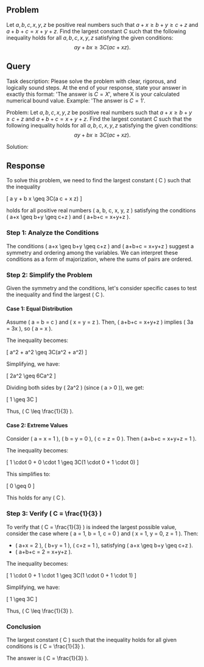## Problem

Let $a, b, c, x, y, z$ be positive real numbers such that $a+x \geq b+y \geq c+z$ and $a+b+c = x+y+z$. Find the largest constant $C$ such that the following inequality holds for all $a, b, c, x, y, z$ satisfying the given conditions:
$$
a y + b x \geq 3C(a c + x z).
$$

## Query

Task description: Please solve the problem with clear, rigorous, and logically sound steps. At the end of your response, state your answer in exactly this format: 'The answer is $C=X$', where X is your calculated numerical bound value. Example: 'The answer is $C=1$'.

Problem: Let $a, b, c, x, y, z$ be positive real numbers such that $a+x \geq b+y \geq c+z$ and $a+b+c = x+y+z$. Find the largest constant $C$ such that the following inequality holds for all $a, b, c, x, y, z$ satisfying the given conditions:
$$
a y + b x \geq 3C(a c + x z).
$$

Solution:

## Response

To solve this problem, we need to find the largest constant \( C \) such that the inequality

\[
a y + b x \geq 3C(a c + x z)
\]

holds for all positive real numbers \( a, b, c, x, y, z \) satisfying the conditions \( a+x \geq b+y \geq c+z \) and \( a+b+c = x+y+z \).

### Step 1: Analyze the Conditions

The conditions \( a+x \geq b+y \geq c+z \) and \( a+b+c = x+y+z \) suggest a symmetry and ordering among the variables. We can interpret these conditions as a form of majorization, where the sums of pairs are ordered.

### Step 2: Simplify the Problem

Given the symmetry and the conditions, let's consider specific cases to test the inequality and find the largest \( C \).

#### Case 1: Equal Distribution

Assume \( a = b = c \) and \( x = y = z \). Then, \( a+b+c = x+y+z \) implies \( 3a = 3x \), so \( a = x \).

The inequality becomes:

\[
a^2 + a^2 \geq 3C(a^2 + a^2)
\]

Simplifying, we have:

\[
2a^2 \geq 6Ca^2
\]

Dividing both sides by \( 2a^2 \) (since \( a > 0 \)), we get:

\[
1 \geq 3C
\]

Thus, \( C \leq \frac{1}{3} \).

#### Case 2: Extreme Values

Consider \( a = x = 1 \), \( b = y = 0 \), \( c = z = 0 \). Then \( a+b+c = x+y+z = 1 \).

The inequality becomes:

\[
1 \cdot 0 + 0 \cdot 1 \geq 3C(1 \cdot 0 + 1 \cdot 0)
\]

This simplifies to:

\[
0 \geq 0
\]

This holds for any \( C \).

### Step 3: Verify \( C = \frac{1}{3} \)

To verify that \( C = \frac{1}{3} \) is indeed the largest possible value, consider the case where \( a = 1, b = 1, c = 0 \) and \( x = 1, y = 0, z = 1 \). Then:

- \( a+x = 2 \), \( b+y = 1 \), \( c+z = 1 \), satisfying \( a+x \geq b+y \geq c+z \).
- \( a+b+c = 2 = x+y+z \).

The inequality becomes:

\[
1 \cdot 0 + 1 \cdot 1 \geq 3C(1 \cdot 0 + 1 \cdot 1)
\]

Simplifying, we have:

\[
1 \geq 3C
\]

Thus, \( C \leq \frac{1}{3} \).

### Conclusion

The largest constant \( C \) such that the inequality holds for all given conditions is \( C = \frac{1}{3} \).

The answer is \( C = \frac{1}{3} \).